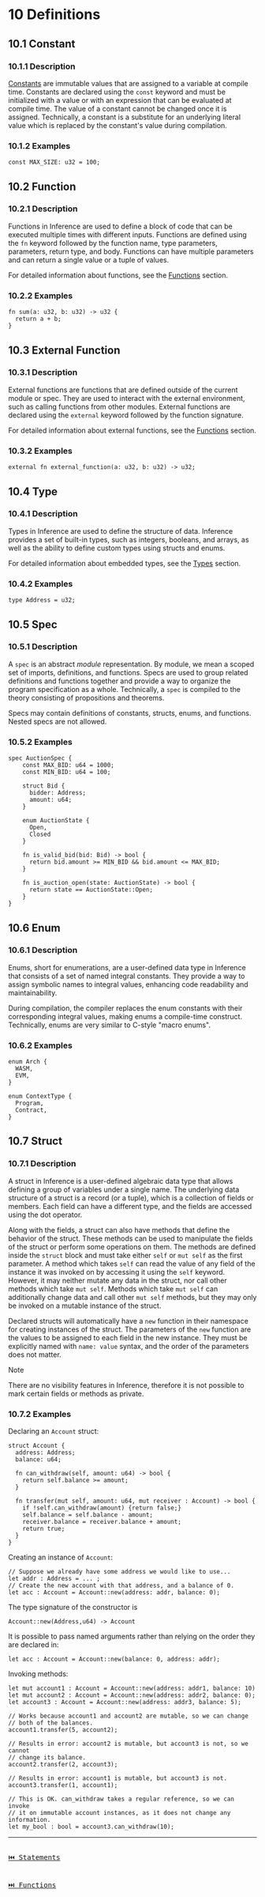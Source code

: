 # 10 Definitions

## 10.1 Constant

### 10.1.1 Description

[Constants](./constants.md) are immutable values that are assigned to a variable at compile time. Constants are declared using the `const` keyword and must be initialized with a value or with an expression that can be evaluated at compile time. The value of a constant cannot be changed once it is assigned. Technically, a constant is a substitute for an underlying literal value which is replaced by the constant's value during compilation.

### 10.1.2 Examples

```inference
const MAX_SIZE: u32 = 100;
```

## 10.2 Function

### 10.2.1 Description

Functions in Inference are used to define a block of code that can be executed multiple times with different inputs. Functions are defined using the `fn` keyword followed by the function name, type parameters, parameters, return type, and body. Functions can have multiple parameters and can return a single value or a tuple of values.

For detailed information about functions, see the [Functions](./functions.md) section.

### 10.2.2 Examples

```inference
fn sum(a: u32, b: u32) -> u32 {
  return a + b;
}
```

## 10.3 External Function

### 10.3.1 Description

External functions are functions that are defined outside of the current module or spec. They are used to interact with the external environment, such as calling functions from other modules. External functions are declared using the `external` keyword followed by the function signature.

For detailed information about external functions, see the [Functions](./functions.md#112-external-function) section.

### 10.3.2 Examples

```inference
external fn external_function(a: u32, b: u32) -> u32;
```

## 10.4 Type

### 10.4.1 Description

Types in Inference are used to define the structure of data. Inference provides a set of built-in types, such as integers, booleans, and arrays, as well as the ability to define custom types using structs and enums.

For detailed information about embedded types, see the [Types](./types.md) section.

### 10.4.2 Examples

```inference
type Address = u32;
```

## 10.5 Spec

### 10.5.1 Description

A `spec` is an abstract _module_ representation. By module, we mean a scoped set of imports, definitions, and functions. Specs are used to group related definitions and functions together and provide a way to organize the program specification as a whole. Technically, a `spec` is compiled to the theory consisting of propositions and theorems.

Specs may contain definitions of constants, structs, enums, and functions. Nested specs are not allowed.

### 10.5.2 Examples

```inference
spec AuctionSpec {  
    const MAX_BID: u64 = 1000;
    const MIN_BID: u64 = 100;

    struct Bid {
      bidder: Address;
      amount: u64;
    }

    enum AuctionState {
      Open,
      Closed
    }

    fn is_valid_bid(bid: Bid) -> bool {
      return bid.amount >= MIN_BID && bid.amount <= MAX_BID;
    }

    fn is_auction_open(state: AuctionState) -> bool {
      return state == AuctionState::Open;
    }
}
```

## 10.6 Enum

### 10.6.1 Description

Enums, short for enumerations, are a user-defined data type in Inference that consists of a set of named integral constants. They provide a way to assign symbolic names to integral values, enhancing code readability and maintainability.

During compilation, the compiler replaces the enum constants with their corresponding integral values, making enums a compile-time construct. Technically, enums are very similar to C-style "macro enums".

### 10.6.2 Examples

```inference
enum Arch {
  WASM,
  EVM,
}

enum ContextType {
  Program,
  Contract,
}
```

## 10.7 Struct

### 10.7.1 Description

A struct in Inference is a user-defined algebraic data type that allows defining a group of variables under a single name. The underlying data structure of a struct is a record (or a tuple), which is a collection of fields or members. Each field can have a different type, and the fields are accessed using the dot operator.

Along with the fields, a struct can also have methods that define the behavior of the struct. These methods can be used to manipulate the fields of the struct or perform some operations on them. The methods are defined inside the `struct` block and must take either `self` or `mut self` as the first parameter. A method which takes `self` can read the value of any field of the instance it was invoked on by accessing it using the `self` keyword. However, it may neither mutate any data in the struct, nor call other methods which take `mut self`. Methods which take `mut self` can additionally change data and call other `mut self` methods, but they may only be invoked on a mutable instance of the struct.

Declared structs will automatically have a `new` function in their namespace for creating instances of the struct. The parameters of the `new` function are the values to be assigned to each field in the new instance. They must be explicitly named with `name: value` syntax, and the order of the parameters does not matter.

>[!NOTE]
>There are no visibility features in Inference, therefore it is not possible to mark certain fields or methods as private.

### 10.7.2 Examples

Declaring an `Account` struct:
```inference
struct Account {
  address: Address;
  balance: u64;

  fn can_withdraw(self, amount: u64) -> bool {
    return self.balance >= amount;
  }

  fn transfer(mut self, amount: u64, mut receiver : Account) -> bool {
    if !self.can_withdraw(amount) {return false;}
    self.balance = self.balance - amount;
    receiver.balance = receiver.balance + amount;
    return true;
  }
}
```

Creating an instance of `Account`:
```inference
// Suppose we already have some address we would like to use...
let addr : Address = ... ;
// Create the new account with that address, and a balance of 0.
let acc : Account = Account::new(address: addr, balance: 0);
```

The type signature of the constructor is 
```inference
Account::new(Address,u64) -> Account
```
It is possible to pass named arguments rather than relying on the order they are declared in:
```inference
let acc : Account = Account::new(balance: 0, address: addr);
```

Invoking methods:
```inference
let mut account1 : Account = Account::new(address: addr1, balance: 10)
let mut account2 : Account = Account::new(address: addr2, balance: 0);
let account3 : Account = Account::new(address: addr3, balance: 5);

// Works because account1 and account2 are mutable, so we can change
// both of the balances.
account1.transfer(5, account2);

// Results in error: account2 is mutable, but account3 is not, so we cannot
// change its balance.
account2.transfer(2, account3);

// Results in error: account1 is mutable, but account3 is not.
account3.transfer(1, account1);

// This is OK. can_withdraw takes a regular reference, so we can invoke
// it on immutable account instances, as it does not change any information.
let my_bool : bool = account3.can_withdraw(10);

```

---

[<kbd><br>⏮️ Statements<br><br></kbd>](./statements.md)
[<kbd><br>⏭️ Functions<br><br></kbd>](./functions.md)
